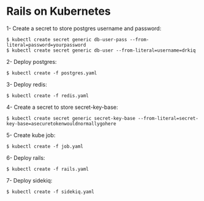 # Rails on Kubernetes

1- Create a secret to store postgres username and password:
  ```
  $ kubectl create secret generic db-user-pass --from-literal=password=yourpassword
  $ kubectl create secret generic db-user --from-literal=username=drkiq
  ```
  
2- Deploy postgres:
  ```
  $ kubectl create -f postgres.yaml
  ```
  
3- Deploy redis:
  ```
  $ kubectl create -f redis.yaml
  ```
4- Create a secret to store secret-key-base:
  ```
  $ kubectl create secret generic secret-key-base --from-literal=secret-key-base=asecuretokenwouldnormallygohere
  ```
5- Create kube job:
  ```
  $ kubectl create -f job.yaml
  ```
6- Deploy rails:
  ```
  $ kubectl create -f rails.yaml
  ```
7- Deploy sidekiq:
  ```
  $ kubectl create -f sidekiq.yaml 
  ```
  
